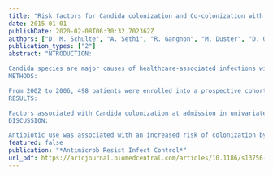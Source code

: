 ```yaml
---
title: "Risk factors for Candida colonization and Co-colonization with multi-drug resistant organisms at admission"
date: 2015-01-01
publishDate: 2020-02-08T06:30:32.702362Z
authors: ["D. M. Schulte", "A. Sethi", "R. Gangnon", "M. Duster", "D. G. Maki", "N. Safdar"]
publication_types: ["2"]
abstract: "NTRODUCTION:

Candida species are major causes of healthcare-associated infections with colonization preceding infection. Understanding risk factors for colonization by Candida species is important in prevention. However, data on risk factors for colonization by Candida species alone or with other healthcare-associated pathogens is limited.
METHODS:

From 2002 to 2006, 498 patients were enrolled into a prospective cohort study at our institution. Surveillance perirectal, nasal and skin swab samples were obtained upon enrollment. Samples were cultured for the presence of Candida species, Methicillin Resistant Staphylococcus aureus, Vancomycin Resistant Enterococcus, and Resistant Gram Negative organisms. Data on demographics, comorbidities, device use, and antibiotic use were also collected for each subject and analyzed using univariate and multivariate logistic regression.
RESULTS:

Factors associated with Candida colonization at admission in univariate analysis included ambulatory status, a history of Candida colonization and the use of antibiotics prior to enrollment. In multivariate analysis, ambulatory status (odds ratio; OR = 0.45, 95 % CI: 0.27-0.73) and fluroquinolone use (OR = 3.01, 95 % CI: 1.80-5.01) were associated with Candida colonization at admission. Factors predicting Candida co-colonization with one or more MDROs at admission in univariate analysis included, older age, malnutrition, days spent in an ICU in the 2 years prior to enrollment, a history of MRSA colonization, and using antibiotics prior to enrollment. In multivariate analysis malnutrition (OR = 3.97, 95 % CI: 1.80-8.78) a history of MRSA (OR = 5.51, 95 % CI: 1.89-16.04) and the use of macrolides (OR = 3.75, 95 % CI: 1.18-11.93) and other antibiotics (OR = 4.94, 95 % CI: 1.52-16.03) were associated with Candida co-colonization at admission.
DISCUSSION:

Antibiotic use was associated with an increased risk of colonization by Candida species alone and in conjunction with other multidrug-resistant organisms (MDROs). Antibiotic stewardship may be an important intervention for preventing colonization and subsequent infection by Candida and other MDROs."
featured: false
publication: "*Antimicrob Resist Infect Control*"
url_pdf: https://aricjournal.biomedcentral.com/articles/10.1186/s13756-015-0089-9
---
```


